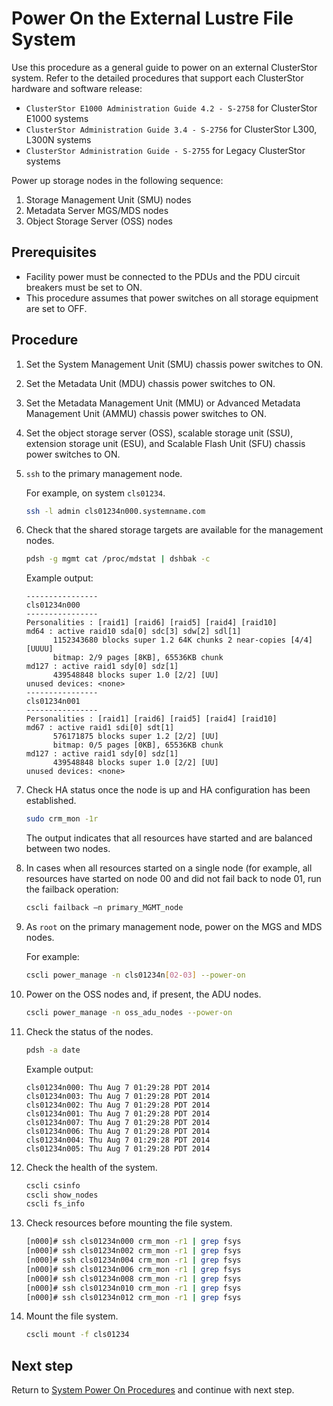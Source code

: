 # Power On the External Lustre File System

Use this procedure as a general guide to power on an external ClusterStor system. Refer to the detailed procedures that support each ClusterStor hardware and software release:

* `ClusterStor E1000 Administration Guide 4.2 - S-2758` for ClusterStor E1000 systems
* `ClusterStor Administration Guide 3.4 - S-2756` for ClusterStor L300, L300N systems
* `ClusterStor Administration Guide - S-2755` for Legacy ClusterStor systems

Power up storage nodes in the following sequence:

1. Storage Management Unit \(SMU\) nodes
1. Metadata Server MGS/MDS nodes
1. Object Storage Server \(OSS\) nodes

## Prerequisites

* Facility power must be connected to the PDUs and the PDU circuit breakers must be set to ON.
* This procedure assumes that power switches on all storage equipment are set to OFF.

## Procedure

1. Set the System Management Unit \(SMU\) chassis power switches to ON.

1. Set the Metadata Unit \(MDU\) chassis power switches to ON.

1. Set the Metadata Management Unit \(MMU\) or Advanced Metadata Management Unit \(AMMU\) chassis power switches to ON.

1. Set the object storage server \(OSS\), scalable storage unit \(SSU\), extension storage unit \(ESU\), and Scalable Flash Unit \(SFU\) chassis power switches to ON.

1. `ssh` to the primary management node.

    For example, on system `cls01234`.

    ```bash
    ssh -l admin cls01234n000.systemname.com
    ```

1. Check that the shared storage targets are available for the management nodes.

    ```bash
    pdsh -g mgmt cat /proc/mdstat | dshbak -c
    ```

    Example output:

    ```text
    ----------------
    cls01234n000
    ----------------
    Personalities : [raid1] [raid6] [raid5] [raid4] [raid10]
    md64 : active raid10 sda[0] sdc[3] sdw[2] sdl[1]
          1152343680 blocks super 1.2 64K chunks 2 near-copies [4/4] [UUUU]
          bitmap: 2/9 pages [8KB], 65536KB chunk
    md127 : active raid1 sdy[0] sdz[1]
          439548848 blocks super 1.0 [2/2] [UU]
    unused devices: <none>
    ----------------
    cls01234n001
    ----------------
    Personalities : [raid1] [raid6] [raid5] [raid4] [raid10]
    md67 : active raid1 sdi[0] sdt[1]
          576171875 blocks super 1.2 [2/2] [UU]
          bitmap: 0/5 pages [0KB], 65536KB chunk
    md127 : active raid1 sdy[0] sdz[1]
          439548848 blocks super 1.0 [2/2] [UU]
    unused devices: <none>
    ```

1. Check HA status once the node is up and HA configuration has been established.

    ```bash
    sudo crm_mon -1r
    ```

    The output indicates that all resources have started and are balanced between two nodes.

1. In cases when all resources started on a single node \(for example, all resources have started on node 00 and did not fail back to node 01, run the failback operation:

    ```bash
    cscli failback –n primary_MGMT_node
    ```

1. As `root` on the primary management node, power on the MGS and MDS nodes.

    For example:

    ```bash
    cscli power_manage -n cls01234n[02-03] --power-on
    ```

1. Power on the OSS nodes and, if present, the ADU nodes.

    ```bash
    cscli power_manage -n oss_adu_nodes --power-on
    ```

1. Check the status of the nodes.

    ```bash
    pdsh -a date
    ```

    Example output:

    ```text
    cls01234n000: Thu Aug 7 01:29:28 PDT 2014
    cls01234n003: Thu Aug 7 01:29:28 PDT 2014
    cls01234n002: Thu Aug 7 01:29:28 PDT 2014
    cls01234n001: Thu Aug 7 01:29:28 PDT 2014
    cls01234n007: Thu Aug 7 01:29:28 PDT 2014
    cls01234n006: Thu Aug 7 01:29:28 PDT 2014
    cls01234n004: Thu Aug 7 01:29:28 PDT 2014
    cls01234n005: Thu Aug 7 01:29:28 PDT 2014
    ```

1. Check the health of the system.

    ```bash
    cscli csinfo
    cscli show_nodes
    cscli fs_info
    ```

1. Check resources before mounting the file system.

    ```bash
    [n000]# ssh cls01234n000 crm_mon -r1 | grep fsys
    [n000]# ssh cls01234n002 crm_mon -r1 | grep fsys
    [n000]# ssh cls01234n004 crm_mon -r1 | grep fsys
    [n000]# ssh cls01234n006 crm_mon -r1 | grep fsys
    [n000]# ssh cls01234n008 crm_mon -r1 | grep fsys
    [n000]# ssh cls01234n010 crm_mon -r1 | grep fsys
    [n000]# ssh cls01234n012 crm_mon -r1 | grep fsys
    ```

1. Mount the file system.

    ```bash
    cscli mount -f cls01234
    ```

## Next step

Return to [System Power On Procedures](System_Power_On_Procedures.md) and continue with next step.
